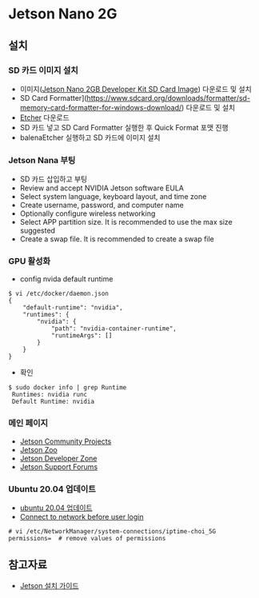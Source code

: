 # Jetson Nano 2G

## 설치

### SD 카드 이미지 설치 
- 이미지([Jetson Nano 2GB Developer Kit SD Card Image](https://developer.nvidia.com/jetson-nano-2gb-sd-card-image)) 다운로드 및 설치
- SD Card Formatter](https://www.sdcard.org/downloads/formatter/sd-memory-card-formatter-for-windows-download/) 다운로드 및 설치
- [Etcher](https://www.balena.io/etcher/) 다운로드
- SD 카드 넣고 SD Card Formatter 실행한 후 Quick Format 포맷 진행
- balenaEtcher 실행하고 SD 카드에 이미지 설치

### Jetson Nana 부팅
- SD 카드 삽입하고 부팅
- Review and accept NVIDIA Jetson software EULA
- Select system language, keyboard layout, and time zone
- Create username, password, and computer name
- Optionally configure wireless networking
- Select APP partition size. It is recommended to use the max size suggested
- Create a swap file. It is recommended to create a swap file
### GPU 활성화
- config nvida default runtime 
```
$ vi /etc/docker/daemon.json 
{
    "default-runtime": "nvidia",
    "runtimes": {
        "nvidia": {
            "path": "nvidia-container-runtime",
            "runtimeArgs": []
        }
    }
}
```
- 확인
```
$ sudo docker info | grep Runtime
 Runtimes: nvidia runc
 Default Runtime: nvidia
```

### 메인 페이지
- [Jetson Community Projects](https://developer.nvidia.com/embedded/community/jetson-projects)
- [Jetson Zoo](https://elinux.org/Jetson_Zoo)
- [Jetson Developer Zone](https://developer.nvidia.com/embedded-computing)
- [Jetson Support Forums](https://forums.developer.nvidia.com/c/agx-autonomous-machines/jetson-embedded-systems/70)

### Ubuntu 20.04 업데이트
- [ubuntu 20.04 업데이트](https://stackdata.com/upgrade-nvidia-jetson-nano-from-ubuntu-bionic-beaver-to-focal-fossa/)
- [Connect to network before user login](https://askubuntu.com/questions/16376/connect-to-network-before-user-login)
```
# vi /etc/NetworkManager/system-connections/iptime-choi_5G
permissions=  # remove values of permissions
```



## 참고자료
- [Jetson 설치 가이드](https://developer.nvidia.com/embedded/learn/get-started-jetson-nano-2gb-devkit)
